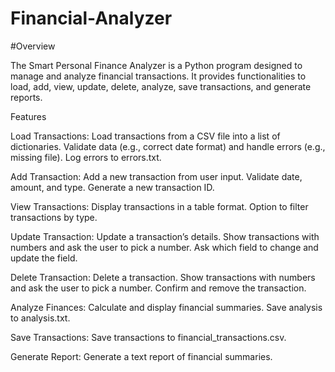 # Financial-Analyzer
#Overview

The Smart Personal Finance Analyzer is a Python program designed to manage and analyze financial transactions. It provides functionalities to load, add, view, update, delete, analyze, save transactions, and generate reports.

Features

Load Transactions:
Load transactions from a CSV file into a list of dictionaries.
Validate data (e.g., correct date format) and handle errors (e.g., missing file).
Log errors to errors.txt.

Add Transaction:
Add a new transaction from user input.
Validate date, amount, and type.
Generate a new transaction ID.

View Transactions:
Display transactions in a table format.
Option to filter transactions by type.

Update Transaction:
Update a transaction’s details.
Show transactions with numbers and ask the user to pick a number.
Ask which field to change and update the field.

Delete Transaction:
Delete a transaction.
Show transactions with numbers and ask the user to pick a number.
Confirm and remove the transaction.

Analyze Finances:
Calculate and display financial summaries.
Save analysis to analysis.txt.

Save Transactions:
Save transactions to financial_transactions.csv.

Generate Report:
Generate a text report of financial summaries.

